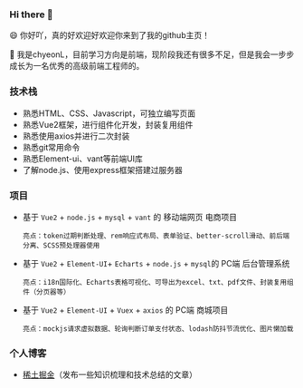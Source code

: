 ### Hi there 👋

😄 你好吖，真的好欢迎好欢迎你来到了我的github主页！

🌱 我是chyeonL，目前学习方向是前端，现阶段我还有很多不足，但是我会一步步成长为一名优秀的高级前端工程师的。


### 技术栈

- 熟悉HTML、CSS、Javascript，可独立编写页面
- 熟悉Vue2框架，进行组件化开发，封装复用组件
- 熟悉使用axios并进行二次封装
- 熟悉git常用命令
- 熟悉Element-ui、vant等前端UI库
- 了解node.js、使用express框架搭建过服务器


### 项目

- 基于 `Vue2` + `node.js` + `mysql` + `vant` 的 移动端网页 电商项目

      亮点：token过期判断处理、rem响应式布局、表单验证、better-scroll滑动、前后端分离、SCSS预处理器使用
- 基于 `Vue2` + `Element-UI`+ `Echarts` + `node.js`  + `mysql`的 PC端 后台管理系统

      亮点：i18n国际化、Echarts表格可视化、可导出为excel、txt、pdf文件、封装复用组件（分页器等）
- 基于 `Vue2` + `Element-UI` + `Vuex` + `axios` 的 PC端 商城项目

      亮点：mockjs请求虚拟数据、轮询判断订单支付状态、lodash防抖节流优化、图片懒加载


### 个人博客

- [稀土掘金](https://juejin.cn/user/251154620235368/posts)（发布一些知识梳理和技术总结的文章）
